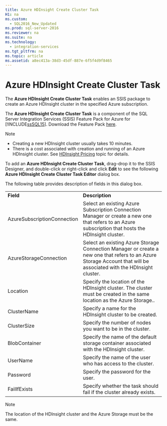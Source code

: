 ```yaml
---
title: Azure HDInsight Create Cluster Task
H1: na
ms.custom: 
  - SQL2016_New_Updated
ms.prod: sql-server-2016
ms.reviewer: na
ms.suite: na
ms.technology: 
  - integration-services
ms.tgt_pltfrm: na
ms.topic: article
ms.assetid: a8ec413a-38d3-45df-887e-6f5f4d9f8465
---
```

# Azure HDInsight Create Cluster Task
  The **Azure HDInsight Create Cluster Task** enables an SSIS package to create an Azure HDInsight cluster in the specified Azure subscription.  
  
 The **Azure HDInsight Create Cluster Task** is a component of the SQL Server Integration Services \(SSIS\) Feature Pack for Azure for [!INCLUDE[ssSQL15](../../Token/Other/ssSQL15_md.md)]. Download the Feature Pack [here](http://go.microsoft.com/fwlink/?LinkID=626967).  
  
> [!NOTE]  
>  -   Creating a new HDInsight cluster usually takes 10 minutes.  
> -   There is a cost associated with creation and running of an Azure HDInsight cluster. See [HDInsight Pricing](http://azure.microsoft.com/en-us/pricing/details/hdinsight/) topic for details.  
  
 To add an **Azure HDInsight Create Cluster Task**, drag\-drop it to the SSIS Designer, and double\-click or right\-click and click **Edit** to see the following **Azure HDInsight Create Cluster Task Editor** dialog box.  
  
 The following table provides description of fields in this dialog box.  
  
|||  
|-|-|  
|**Field**|**Description**|  
|AzureSubscriptionConnection|Select an existing Azure Subscription Connection Manager or create a new one that refers to an Azure subscription that hosts the HDInsight cluster.|  
|AzureStorageConnection|Select an existing Azure Storage Connection Manager or create a new one that refers to an Azure Storage Account that will be associated with the HDInsight cluster.|  
|Location|Specify the location of the HDInsight cluster. The cluster must be created in the same location as the Azure Storage..|  
|ClusterName|Specify a name for the HDInsight cluster to be created.|  
|ClusterSize|Specify the number of nodes you want to be in the cluster.|  
|BlobContainer|Specify the name of the default storage container associated with the HDInsight cluster.|  
|UserName|Specify the name of the user who has access to the cluster.|  
|Password|Specify the password for the user.|  
|FailIfExists|Specify whether the task should fail if the cluster already exists.|  
  
> [!NOTE]  
>  The location of the HDInsight cluster and the Azure Storage must be the same.  
  
  